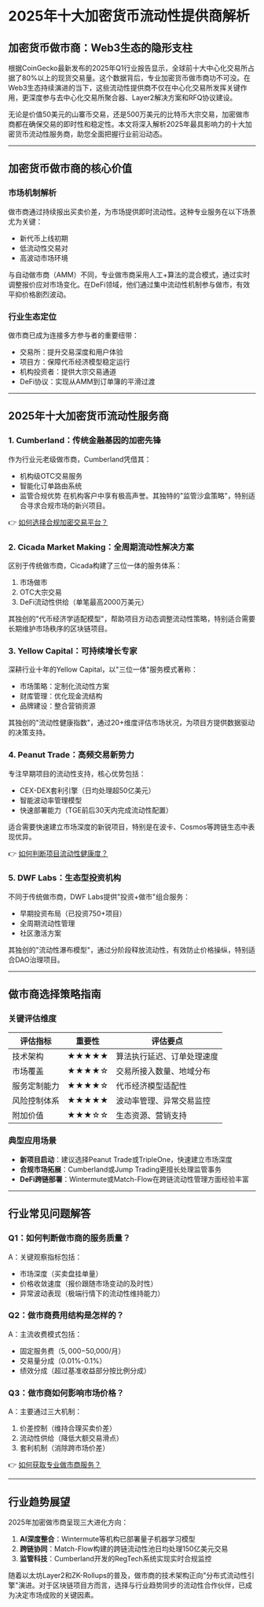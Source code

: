 # 2025年十大加密货币流动性提供商解析

## 加密货币做市商：Web3生态的隐形支柱

根据CoinGecko最新发布的2025年Q1行业报告显示，全球前十大中心化交易所占据了80%以上的现货交易量。这个数据背后，专业加密货币做市商功不可没。在Web3生态持续演进的当下，这些流动性提供商不仅在中心化交易所发挥关键作用，更深度参与去中心化交易所聚合器、Layer2解决方案和RFQ协议建设。

无论是价值50美元的山寨币交易，还是500万美元的比特币大宗交易，加密做市商都在确保交易的即时性和稳定性。本文将深入解析2025年最具影响力的十大加密货币流动性服务商，助您全面把握行业前沿动态。

---

## 加密货币做市商的核心价值

### 市场机制解析
做市商通过持续报出买卖价差，为市场提供即时流动性。这种专业服务在以下场景尤为关键：
- 新代币上线初期
- 低流动性交易对
- 高波动市场环境

与自动做市商（AMM）不同，专业做市商采用人工+算法的混合模式，通过实时调整报价应对市场变化。在DeFi领域，他们通过集中流动性机制参与做市，有效平抑价格剧烈波动。

### 行业生态定位
做市商已成为连接多方参与者的重要纽带：
- 交易所：提升交易深度和用户体验
- 项目方：保障代币经济模型稳定运行
- 机构投资者：提供大宗交易通道
- DeFi协议：实现从AMM到订单簿的平滑过渡

---

## 2025年十大加密货币流动性服务商

### 1. Cumberland：传统金融基因的加密先锋
作为行业元老级做市商，Cumberland凭借其：
- 机构级OTC交易服务
- 智能化订单路由系统
- 监管合规优势
在机构客户中享有极高声誉。其独特的"监管沙盒策略"，特别适合寻求合规市场的新兴项目。

👉 [如何选择合规加密交易平台？](https://bit.ly/okx_welcome)

### 2. Cicada Market Making：全周期流动性解决方案
区别于传统做市商，Cicada构建了三位一体的服务体系：
1. 市场做市
2. OTC大宗交易
3. DeFi流动性供给（单笔最高2000万美元）

其独创的"代币经济学适配模型"，帮助项目方动态调整流动性策略，特别适合需要长期维护市场秩序的区块链项目。

### 3. Yellow Capital：可持续增长专家
深耕行业十年的Yellow Capital，以"三位一体"服务模式著称：
- 市场策略：定制化流动性方案
- 财库管理：优化现金流结构
- 品牌建设：整合营销资源

其独创的"流动性健康指数"，通过20+维度评估市场状况，为项目方提供数据驱动的决策支持。

### 4. Peanut Trade：高频交易新势力
专注早期项目的流动性支持，核心优势包括：
- CEX-DEX套利引擎（日均处理超50亿美元）
- 智能波动率管理模型
- 快速部署能力（TGE前后30天内完成流动性配置）

适合需要快速建立市场深度的新锐项目，特别是在波卡、Cosmos等跨链生态中表现优异。

👉 [如何判断项目流动性健康度？](https://bit.ly/okx_welcome)

### 5. DWF Labs：生态型投资机构
不同于传统做市商，DWF Labs提供"投资+做市"组合服务：
- 早期投资布局（已投资750+项目）
- 全周期流动性管理
- 社区激活方案

其独创的"流动性瀑布模型"，通过分阶段释放流动性，有效防止价格操纵，特别适合DAO治理项目。

---

## 做市商选择策略指南

### 关键评估维度
| 评估指标        | 重要性 | 评估要点                     |
|-----------------|--------|----------------------------|
| 技术架构        | ★★★★★ | 算法执行延迟、订单处理速度 |
| 市场覆盖        | ★★★★☆ | 交易所接入数量、地域分布   |
| 服务定制能力    | ★★★★☆ | 代币经济模型适配性         |
| 风险控制体系    | ★★★★★ | 波动率管理、异常交易监控   |
| 附加价值        | ★★★☆☆ | 生态资源、营销支持         |

### 典型应用场景
- **新项目启动**：建议选择Peanut Trade或TripleOne，快速建立市场深度
- **合规市场拓展**：Cumberland或Jump Trading更擅长处理监管事务
- **DeFi跨链部署**：Wintermute或Match-Flow在跨链流动性管理方面经验丰富

---

## 行业常见问题解答

### Q1：如何判断做市商的服务质量？
A：关键观察指标包括：
- 市场深度（买卖盘挂单量）
- 价格收敛速度（报价跟随市场变动的及时性）
- 异常波动表现（极端行情下的流动性维持能力）

### Q2：做市商费用结构是怎样的？
A：主流收费模式包括：
- 固定服务费（$5,000-$50,000/月）
- 交易量分成（0.01%-0.1%）
- 绩效分成（超过基准收益部分按比例分成）

### Q3：做市商如何影响市场价格？
A：主要通过三大机制：
1. 价差控制（维持合理买卖价差）
2. 流动性供给（降低大额交易滑点）
3. 套利机制（消除跨市场价差）

👉 [如何获取专业做市商服务？](https://bit.ly/okx_welcome)

---

## 行业趋势展望

2025年加密做市商呈现三大进化方向：
1. **AI深度整合**：Wintermute等机构已部署量子机器学习模型
2. **跨链协同**：Match-Flow构建的跨链流动性池日均处理150亿美元交易
3. **监管科技**：Cumberland开发的RegTech系统实现实时合规监控

随着以太坊Layer2和ZK-Rollups的普及，做市商的技术架构正向"分布式流动性引擎"演进。对于区块链项目方而言，选择与行业趋势同步的流动性合作伙伴，已成为决定市场成败的关键因素。